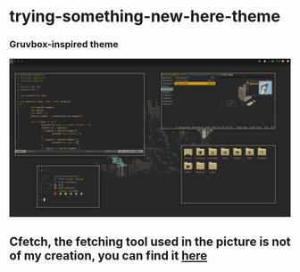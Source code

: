 # trying-something-new-here-theme
<h3>Gruvbox-inspired theme</h3>

<img src="demo.png">

<h2>Cfetch, the fetching tool used in the picture is not of my creation, you can find it <a href="https://github.com/Dyzean/coffee-fetch">here</a></h2>
